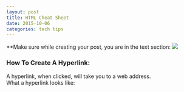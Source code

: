 ```yaml
---
layout: post
title: HTML Cheat Sheet
date: 2015-10-06
categories: tech tips
---
```


**Make sure while creating your post, you are in the text section:
<img src="https://s3.amazonaws.com/f.cl.ly/items/3o2p133r361O0S1C1Z1h/text-option.png">
<h3>How To Create A Hyperlink:</h3>
A hyperlink, when clicked, will take you to a web address.<br>
What a hyperlink looks like:
